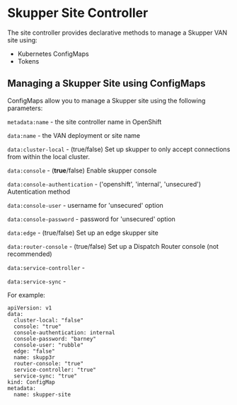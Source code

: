 # Skupper Site Controller

The site controller provides declarative methods to manage a Skupper VAN site using:

* Kubernetes ConfigMaps
* Tokens


## Managing a Skupper Site using ConfigMaps

ConfigMaps allow you to manage a Skupper site using the following parameters:

`metadata:name` -  the site controller name in OpenShift

`data:name` -  the VAN deployment or site name

`data:cluster-local` -  (true/false) Set up skupper to only accept connections from within the local cluster.

`data:console` -  (**true**/false) Enable skupper console

`data:console-authentication` -  ('openshift', 'internal', 'unsecured') Autentication method

`data:console-user` -  username for 'unsecured' option

`data:console-password` - password for 'unsecured' option

`data:edge` -  (true/false) Set up an edge skupper site

`data:router-console` - (true/false) Set up a Dispatch Router console (not recommended)

`data:service-controller` - 

`data:service-sync` -  


For example:

```
apiVersion: v1
data:
  cluster-local: "false"
  console: "true"
  console-authentication: internal
  console-password: "barney"
  console-user: "rubble"
  edge: "false"
  name: skupp3r
  router-console: "true"
  service-controller: "true"
  service-sync: "true"
kind: ConfigMap
metadata:
  name: skupper-site
```
